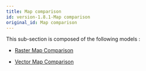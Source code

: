 ```yaml
---
title: Map comparison
id: version-1.8.1-Map comparison
original_id: Map comparison
---
```



This sub-section is composed of the following models :

* [Raster Map Comparison](references#MapcomparisonRasterMapComparison)

* [Vector Map Comparison](references#MapcomparisonVectorMapComparison)

